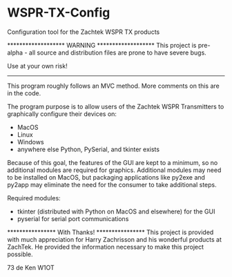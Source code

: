 # WSPR-TX-Config
Configuration tool for the Zachtek WSPR TX products

******************* WARNING *******************
This project is pre-alpha - all source and
distribution files are prone to have severe bugs.

Use at your own risk!
***********************************************

This program roughly follows an MVC method.  More comments on this are in the code.

The program purpose is to allow users of the Zachtek WSPR Transmitters
to graphically configure their devices on:
- MacOS
- Linux
- Windows
- anywhere else Python, PySerial, and tkinter exists

Because of this goal, the features of the GUI are kept to a minimum,
so no additional modules are required for graphics.  Additional
modules may need to be installed on MacOS, but packaging applications
like py2exe and py2app may eliminate the need for the consumer to take 
additional steps.

Required modules:
- tkinter (distributed with Python on MacOS and elsewhere) for the GUI
- pyserial for serial port communications

**************** With Thanks!  ****************
This project is provided with much appreciation for Harry Zachrisson
and his wonderful products at ZachTek.  He provided the information
necessary to make this project possible.

73 de Ken W1OT
